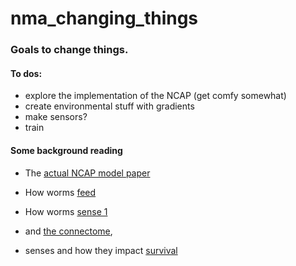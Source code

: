 # nma_changing_things
### Goals to change things. 
#### To dos:
  - explore the implementation of the NCAP (get comfy somewhat)
  - create environmental stuff with gradients
  - make sensors?
  - train 
  
#### Some background reading 
- The [actual NCAP model paper](https://arxiv.org/pdf/2201.05242) 

- How worms [feed](https://www.ncbi.nlm.nih.gov/pmc/articles/PMC1352325)
- How worms [sense 1](https://www.ncbi.nlm.nih.gov/pmc/articles/PMC7856205/)
- and [the connectome](https://www.nature.com/articles/s41586-023-06683-4),
- senses and how they impact [survival](https://www.ncbi.nlm.nih.gov/pmc/articles/PMC4282626/) 
